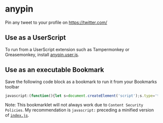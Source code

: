 # anypin
Pin any tweet to your profile on https://twitter.com/

## Use as a UserScript
To run from a UserScript extension such as Tampermonkey or Greasemonkey, install [anypin.user.js](anypin.user.js).

## Use as an executable Bookmark
Save the following code block as a bookmark to run it from your Bookmarks toolbar
```javascript
javascript:(function(){let s=document.createElement('script');s.type='text/javascript';s.src='https://suhtiva.github.io/anypin/index.js';document.head.appendChild(s);})();
```
Note: This bookmarklet will not always work due to `Content Security Policies`. My recommendation is `javascript:` preceding a minified version of [`index.js`](index.js).